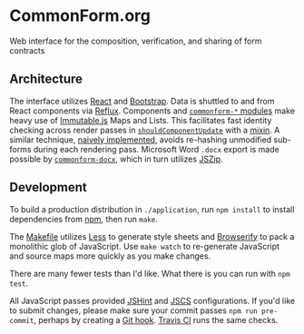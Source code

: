 CommonForm.org
==============

Web interface for the composition, verification, and sharing of form contracts

Architecture
------------

The interface utilizes [React][React] and [Bootstrap][Bootstrap]. Data is shuttled to and from React components via [Reflux][Reflux]. Components and [`commonform-*` modules][commonform-] make heavy use of [Immutable.js][Immutable.js] Maps and Lists. This facilitates fast identity checking across render passes in [`shouldComponentUpdate`][shouldComponentUpdate] with a [mixin][mixin]. A similar technique, [naively implemented][commonform-merkleize], avoids re-hashing unmodified sub-forms during each rendering pass. Microsoft Word `.docx` export is made possible by [`commonform-docx`][commonform-docx], which in turn utilizes [JSZip][JSZIP].

Development
-----------

To build a production distribution in `./application`, run `npm install` to install dependencies from [npm][npm], then run `make`.

The [Makefile](./Makefile) utilizes [Less][Less] to generate style sheets and [Browserify][Browserify] to pack a monolithic glob of JavaScript. Use `make watch` to re-generate JavaScript and source maps more quickly as you make changes.

There are many fewer tests than I'd like. What there is you can run with `npm test`.

All JavaScript passes provided [JSHint][JSHint] and [JSCS][JSCS] configurations. If you'd like to submit changes, please make sure your commit passes `npm run pre-commit`, perhaps by creating a [Git hook][Git Hooks]. [Travis CI][Travis CI] runs the same checks.

[Bootstrap]: http://getbootstrap.com
[Browserify]: http://browserify.org
[commonform-docx]: https://github.com/commonform/commonform-docx
[commonform-]: https://www.npmjs.com/search?q=commonform-
[commonform-merkleize]: https://github.com/commonform/commonform-merkleize
[Git Hooks]: http://git-scm.com/book/en/v2/Customizing-Git-Git-Hooks
[Immutable.js]: http://facebook.github.io/immutable-js/
[JSCS]: http://jscs.info/
[JSHint]: http://jshint.com/
[JSZip]: https://stuk.github.io/jszip/
[Less]: http://lesscss.org/
[mixin]: https://www.npmjs.com/package/react-immutable-render-mixin
[npm]: https://npmjs.com
[React]: https://facebook.github.io/react/
[Reflux]: https://github.com/spoike/refluxjs
[shouldcomponentupdate]: http://facebook.github.io/react/docs/component-specs.html#updating-shouldcomponentupdate
[Travis CI]: https://travis-ci.org/commonform/commonform.org
